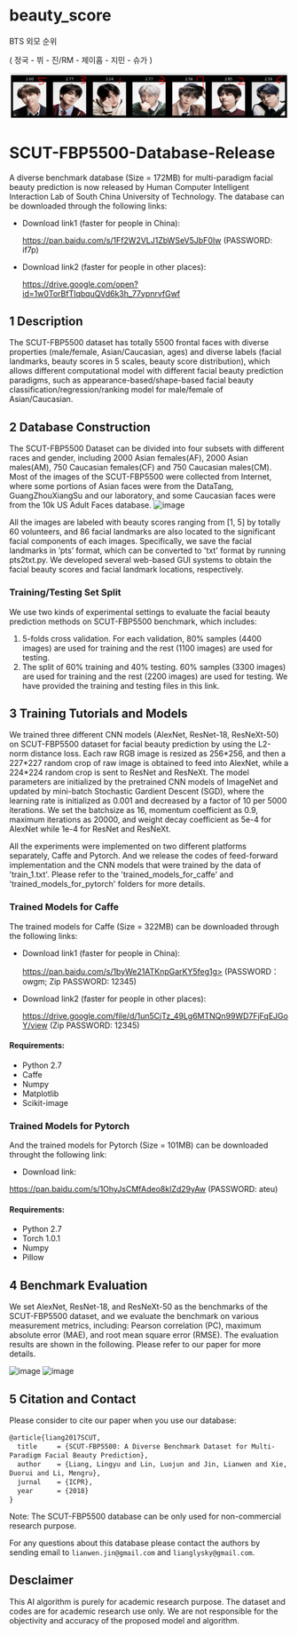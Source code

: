 # beauty_score
BTS 외모 순위

( 정국 - 뷔 - 진/RM - 제이홉 - 지민 - 슈가 )

![result](result.png)

# SCUT-FBP5500-Database-Release

A diverse benchmark database (Size = 172MB) for multi-paradigm facial beauty prediction is now released by Human Computer Intelligent Interaction Lab of South China University of Technology. The database can be downloaded through the following links: 
* Download link1 (faster for people in China): 

  https://pan.baidu.com/s/1Ff2W2VLJ1ZbWSeV5JbF0Iw  (PASSWORD: if7p) 
* Download link2 (faster for people in other places): 

  https://drive.google.com/open?id=1w0TorBfTIqbquQVd6k3h_77ypnrvfGwf

## 1 Description

The SCUT-FBP5500 dataset has totally 5500 frontal faces with diverse properties
(male/female, Asian/Caucasian, ages) and diverse labels (facial landmarks, beauty scores in 5 scales, beauty score distribution), which allows different computational model with different facial beauty prediction paradigms, such as appearance-based/shape-based facial beauty classification/regression/ranking model for male/female of Asian/Caucasian. 

## 2 Database Construction

The SCUT-FBP5500 Dataset can be divided into four subsets with different races and gender, including 2000 Asian females(AF), 2000 Asian males(AM), 750 Caucasian females(CF) and 750 Caucasian males(CM). Most of the images of the SCUT-FBP5500 were collected from Internet, where some portions of Asian faces were from the DataTang, GuangZhouXiangSu and our laboratory, and some Caucasian faces were from the 10k US Adult Faces database.
![image](https://github.com/HCIILAB/SCUT-FBP5500-Database-Release/blob/master/SCUT-FBP5500.jpg)

All the images are labeled with beauty scores ranging from [1, 5] by totally 60 volunteers, and 86 facial landmarks are also  located to the significant facial components of each images. Specifically, we save the facial landmarks in ‘pts’ format, which can be converted to 'txt' format by running pts2txt.py. We developed several web-based GUI systems to obtain the facial beauty scores and facial landmark locations, respectively. 

### Training/Testing Set Split

We use two kinds of experimental settings to evaluate the facial beauty prediction methods on SCUT-FBP5500 benchmark, which includes: 

1) 5-folds cross validation. For each validation, 80% samples (4400 images) are used for training and the rest (1100 images) are used for testing.
2) The split of 60% training and 40% testing. 60% samples (3300 images) are used for training and the rest (2200 images) are used for testing.
We have provided the training and testing files in this link.  

## 3 Training Tutorials and Models

We trained three different CNN models (AlexNet, ResNet-18, ResNeXt-50) on SCUT-FBP5500 dataset for facial beauty prediction by using the L2-norm distance loss. Each raw RGB image is resized as 256\*256, and then a 227\*227 random crop of raw image is obtained to feed into AlexNet, while a 224\*224 random crop is sent to ResNet and ResNeXt. The model parameters are initialized by the pretrained CNN models of ImageNet and updated by mini-batch Stochastic Gardient Descent (SGD), where the learning rate is initialized as 0.001 and decreased by a factor of 10 per 5000 iterations. We set the batchsize as 16, momentum coefficient as 0.9, maximum iterations as 20000, and weight decay coefficient as 5e-4 for AlexNet while 1e-4 for ResNet and ResNeXt.

All the experiments were implemented on two different platforms separately, Caffe and Pytorch. And we release the codes of feed-forward implementation and the CNN models that were trained by the data of 'train_1.txt'. Please refer to the 'trained_models_for_caffe' and 'trained_models_for_pytorch' folders for more details. 
### Trained Models for Caffe
The trained models for Caffe (Size = 322MB) can be downloaded through the following links: 
* Download link1 (faster for people in China): 

  https://pan.baidu.com/s/1byWe21ATKnpGarKY5feg1g> (PASSWORD：owgm; Zip PASSWORD: 12345)
* Download link2 (faster for people in other places): 

  https://drive.google.com/file/d/1un5CjTz_49Lg6MTNQn99WD7FjFqEJGoY/view (Zip PASSWORD: 12345)
#### Requirements:
* Python 2.7
* Caffe
* Numpy
* Matplotlib
* Scikit-image

### Trained Models for Pytorch
And the trained models for Pytorch (Size = 101MB) can be downloaded throught the following link:
* Download link: 

https://pan.baidu.com/s/1OhyJsCMfAdeo8kIZd29yAw (PASSWORD: ateu)
#### Requirements:
* Python 2.7
* Torch 1.0.1
* Numpy
* Pillow

## 4 Benchmark Evaluation

We set AlexNet, ResNet-18, and ResNeXt-50 as the benchmarks of the SCUT-FBP5500 dataset, and we evaluate the benchmark on various measurement metrics, including: Pearson correlation (PC), maximum absolute error (MAE), and root mean square error (RMSE). The evaluation results are shown in the following. Please refer to our paper for more details. 

![image](https://github.com/HCIILAB/SCUT-FBP5500-Database-Release/blob/master/Results%20of%205-folds%20cross%20validations.png)
![image](https://github.com/HCIILAB/SCUT-FBP5500-Database-Release/blob/master/Results%20of%20the%20split%20of%2060%25%20training%20and%2040%25%20testing.png) 


## 5 Citation and Contact

Please consider to cite our paper when you use our database:
```
@article{liang2017SCUT,
  title     = {SCUT-FBP5500: A Diverse Benchmark Dataset for Multi-Paradigm Facial Beauty Prediction},
  author    = {Liang, Lingyu and Lin, Luojun and Jin, Lianwen and Xie, Duorui and Li, Mengru},
  jurnal    = {ICPR},
  year      = {2018}
}
```

Note: The SCUT-FBP5500 database can be only used for non-commercial research purpose. 

For any questions about this database please contact the authors by sending email to `lianwen.jin@gmail.com` and `lianglysky@gmail.com`.


##  Desclaimer

This AI algorithm is purely for academic research purpose. The dataset and codes are for academic research use only. We are not responsible for the objectivity and accuracy of the proposed model and algorithm.
